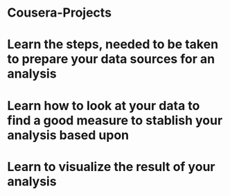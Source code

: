 # Cousera-Projects
# Learn the steps, needed to be taken to prepare your data sources for an analysis

# Learn how to look at your data to find a good measure to stablish your analysis based upon

# Learn to visualize the result of your analysis
